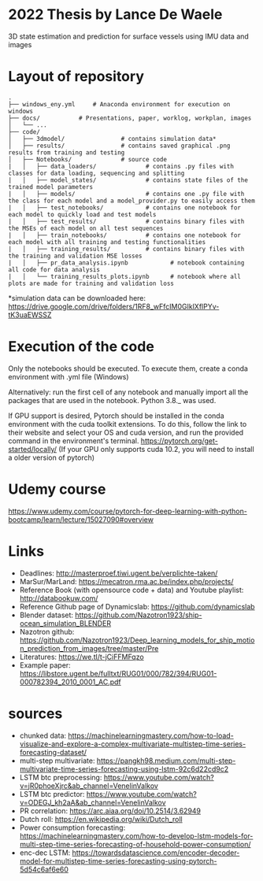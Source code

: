 # 2022 Thesis by Lance De Waele
3D state estimation and prediction for surface vessels using IMU data and images

# Layout of repository
```
.
├── windows_eny.yml     # Anaconda environment for execution on windows
├── docs/      		# Presentations, paper, worklog, workplan, images
│   └── ...          
├── code/
│   ├── 3dmodel/                # contains simulation data*
│   ├── results/                # contains saved graphical .png results from training and testing
│   ├── Notebooks/              # source code
|   │   ├── data_loaders/              # contains .py files with classes for data loading, sequencing and splitting
|   │   ├── model_states/              # contains state files of the trained model parameters
|   │   ├── models/                    # contains one .py file with the class for each model and a model_provider.py to easily access them
|   │   ├── test_notebooks/            # contains one notebook for each model to quickly load and test models 
|   │   ├── test_results/              # contains binary files with the MSEs of each model on all test sequences
|   │   ├── train_notebooks/           # contains one notebook for each model with all training and testing functionalities 
|   │   ├── training_results/          # contains binary files with the training and validation MSE losses
|   │   ├── pr_data_analysis.ipynb            # notebook containing all code for data analysis
|   │   └── training_results_plots.ipynb      # notebook where all plots are made for training and validation loss
``` 
*simulation data can be downloaded here: https://drive.google.com/drive/folders/1RF8_wFfcIM0GIklXflPYv-tK3uaEWSSZ

# Execution of the code
Only the notebooks should be executed. To execute them, create a conda environment with .yml file (Windows) 

Alternatively: run the first cell of any notebook and manually import all the packages that are used in the notebook. Python 3.8._ was used.

If GPU support is desired, Pytorch should be installed in the conda environment with the cuda toolkit extensions. To do this, follow the link to their website and select your OS and cuda version, and run the provided command in the environment's terminal. 
https://pytorch.org/get-started/locally/
(If your GPU only supports cuda 10.2, you will need to install a older version of pytorch)

# Udemy course
https://www.udemy.com/course/pytorch-for-deep-learning-with-python-bootcamp/learn/lecture/15027090#overview

# Links
- Deadlines: http://masterproef.tiwi.ugent.be/verplichte-taken/
- MarSur/MarLand: https://mecatron.rma.ac.be/index.php/projects/
- Reference Book (with opensource code + data) and Youtube playlist: http://databookuw.com/
- Reference Github page of Dynamicslab: https://github.com/dynamicslab
- Blender dataset: https://github.com/Nazotron1923/ship-ocean_simulation_BLENDER
- Nazotron github: https://github.com/Nazotron1923/Deep_learning_models_for_ship_motion_prediction_from_images/tree/master/Pre
- Literatures: https://we.tl/t-jCiFFMFqzo
- Example paper: https://libstore.ugent.be/fulltxt/RUG01/000/782/394/RUG01-000782394_2010_0001_AC.pdf

# sources
- chunked data: https://machinelearningmastery.com/how-to-load-visualize-and-explore-a-complex-multivariate-multistep-time-series-forecasting-dataset/
- multi-step multivariate: https://pangkh98.medium.com/multi-step-multivariate-time-series-forecasting-using-lstm-92c6d22cd9c2
- LSTM btc preprocessing: https://www.youtube.com/watch?v=jR0phoeXjrc&ab_channel=VenelinValkov
- LSTM btc predictor: https://www.youtube.com/watch?v=ODEGJ_kh2aA&ab_channel=VenelinValkov
- PR correlation: https://arc.aiaa.org/doi/10.2514/3.62949
- Dutch roll: https://en.wikipedia.org/wiki/Dutch_roll
- Power consumption forecasting: https://machinelearningmastery.com/how-to-develop-lstm-models-for-multi-step-time-series-forecasting-of-household-power-consumption/
- enc-dec LSTM: https://towardsdatascience.com/encoder-decoder-model-for-multistep-time-series-forecasting-using-pytorch-5d54c6af6e60
